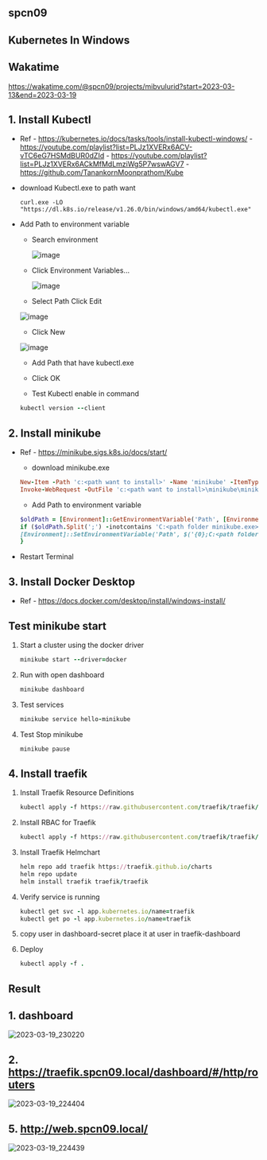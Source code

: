 ## spcn09 
## Kubernetes In Windows

## Wakatime
https://wakatime.com/@spcn09/projects/mibvulurid?start=2023-03-13&end=2023-03-19

## 1. Install Kubectl
   - Ref 
    - https://kubernetes.io/docs/tasks/tools/install-kubectl-windows/
    - https://youtube.com/playlist?list=PLJz1XVERx6ACV-vTC6eG7HSMdBUR0dZId
    - https://youtube.com/playlist?list=PLJz1XVERx6ACkMfMdLmziWg5P7wswAGV7
    - https://github.com/TanankornMoonprathom/Kube
    



   - download Kubectl.exe to path want

      ```
      curl.exe -LO "https://dl.k8s.io/release/v1.26.0/bin/windows/amd64/kubectl.exe"
      ``` 
   - Add Path to environment variable
      - Search environment
  
        ![image](https://user-images.githubusercontent.com/119097663/224904080-a7de4fcd-c43d-4760-b483-0734aaeca796.png)


      - Click Environment Variables...

        ![image](https://user-images.githubusercontent.com/119097663/224904504-ac4bb0b8-4a35-4ddd-87c0-d0f665c86d04.png)

       - Select Path Click Edit

        ![image](https://user-images.githubusercontent.com/119097836/226183940-0ab3dcef-c532-4c98-be4e-1bf6b2b8096b.png)

       - Click New
        
        ![image](https://user-images.githubusercontent.com/119097836/226183877-99da52f9-aefa-49da-847d-550a43801da7.png)

      - Add Path that have kubectl.exe
      - Click OK
  
      - Test Kubectl enable in command
      ```ruby
      kubectl version --client
      ```

## 2. Install minikube
   - Ref
    - https://minikube.sigs.k8s.io/docs/start/

      - download minikube.exe

      ```ruby
      New-Item -Path 'c:<path want to install>' -Name 'minikube' -ItemType Directory -Force #create folder minikube
      Invoke-WebRequest -OutFile 'c:<path want to install>\minikube\minikube.exe' -Uri 'https://github.com/kubernetes/minikube/releases/latest/download/minikube-windows-amd64.exe' -UseBasicParsing #download install to path
      ```

      - Add Path to environment variable
      ```ruby
      $oldPath = [Environment]::GetEnvironmentVariable('Path', [EnvironmentVariableTarget]::Machine)
      if ($oldPath.Split(';') -inotcontains 'C:<path folder minikube.exe>'){ `
      [Environment]::SetEnvironmentVariable('Path', $('{0};C:<path folder minikube.exe>' -f $oldPath), [EnvironmentVariableTarget]::Machine) `
      }
      ```
   - Restart Terminal

## 3. Install Docker Desktop
   - Ref
    - https://docs.docker.com/desktop/install/windows-install/

## Test minikube start
1. Start a cluster using the docker driver
   ```ruby
   minikube start --driver=docker
   ```
  

2. Run with open dashboard
   ```ruby
   minikube dashboard
   ```
   

3. Test services
   ```ruby
   minikube service hello-minikube
   ```
  

4. Test Stop minikube
   ```ruby
   minikube pause
   ```
   

## 4. Install traefik
1. Install Traefik Resource Definitions
   ```ruby
   kubectl apply -f https://raw.githubusercontent.com/traefik/traefik/v2.9/docs/content/reference/dynamic-configuration/kubernetes-crd-definition-v1.yml
   ```
   

2. Install RBAC for Traefik
   ```ruby
   kubectl apply -f https://raw.githubusercontent.com/traefik/traefik/v2.9/docs/content/reference/dynamic-configuration/kubernetes-crd-rbac.yml
   ```
     

3. Install Traefik Helmchart
   ```ruby
   helm repo add traefik https://traefik.github.io/charts 
   helm repo update 
   helm install traefik traefik/traefik 
   ```
   

4. Verify service is running
   ```ruby
   kubectl get svc -l app.kubernetes.io/name=traefik
   kubectl get po -l app.kubernetes.io/name=traefik
   ```
   

5. copy user in dashboard-secret place it at user in traefik-dashboard


6. Deploy
   ```ruby
   kubectl apply -f . 
   ```

## Result

## 1. dashboard

![2023-03-19_230220](https://user-images.githubusercontent.com/117457958/226188709-0f1e7347-e059-44cb-8f43-950e6fbdad39.png)

## 2. https://traefik.spcn09.local/dashboard/#/http/routers

![2023-03-19_224404](https://user-images.githubusercontent.com/117457958/226188844-ef73d09f-1e43-44cb-9397-61450dbcc84f.png)

## 5. http://web.spcn09.local/

![2023-03-19_224439](https://user-images.githubusercontent.com/117457958/226188884-01d3ae9d-17bc-40ca-a31f-c05e72003bd8.png)